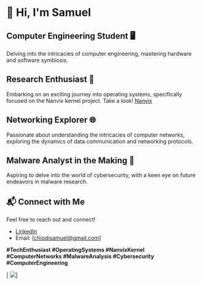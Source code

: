# 👋 Hi, I'm Samuel

## Computer Engineering Student 🖥️
Delving into the intricacies of computer engineering, mastering hardware and software symbiosis.

## Research Enthusiast 🧠
Embarking on an exciting journey into operating systems, specifically focused on the Nanvix kernel project. Take a look! [Nanvix](https://github.com/nanvix/microkernel?tab=readme-ov-file)

## Networking Explorer 🌐
Passionate about understanding the intricacies of computer networks, exploring the dynamics of data communication and networking protocols.

## Malware Analyst in the Making 🔬
Aspiring to delve into the world of cybersecurity, with a keen eye on future endeavors in malware research.

## 📬 Connect with Me
Feel free to reach out and connect!
- [LinkedIn](https://www.linkedin.com/in/samuel-c-3a7026122/)
- Email: [chiodisamuel@gmail.com]

**#TechEnthusiast #OperatingSystems #NanvixKernel #ComputerNetworks #MalwareAnalysis #Cybersecurity #ComputerEngineering**

| ![](http://github-profile-summary-cards.vercel.app/api/cards/stats?username=SamuelVLC&theme=nord_dark)|
